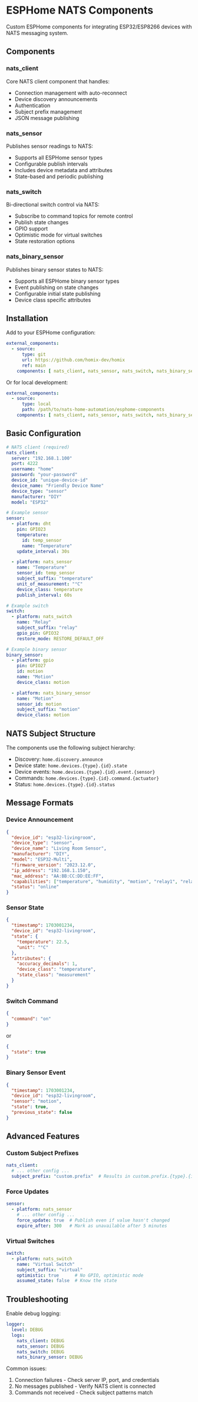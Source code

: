# ESPHome NATS Components

Custom ESPHome components for integrating ESP32/ESP8266 devices with NATS messaging system.

## Components

### nats_client
Core NATS client component that handles:
- Connection management with auto-reconnect
- Device discovery announcements
- Authentication
- Subject prefix management
- JSON message publishing

### nats_sensor
Publishes sensor readings to NATS:
- Supports all ESPHome sensor types
- Configurable publish intervals
- Includes device metadata and attributes
- State-based and periodic publishing

### nats_switch
Bi-directional switch control via NATS:
- Subscribe to command topics for remote control
- Publish state changes
- GPIO support
- Optimistic mode for virtual switches
- State restoration options

### nats_binary_sensor
Publishes binary sensor states to NATS:
- Supports all ESPHome binary sensor types
- Event publishing on state changes
- Configurable initial state publishing
- Device class specific attributes

## Installation

Add to your ESPHome configuration:

```yaml
external_components:
  - source:
      type: git
      url: https://github.com/homix-dev/homix
      ref: main
    components: [ nats_client, nats_sensor, nats_switch, nats_binary_sensor ]
```

Or for local development:

```yaml
external_components:
  - source:
      type: local
      path: /path/to/nats-home-automation/esphome-components
    components: [ nats_client, nats_sensor, nats_switch, nats_binary_sensor ]
```

## Basic Configuration

```yaml
# NATS client (required)
nats_client:
  server: "192.168.1.100"
  port: 4222
  username: "home"
  password: "your-password"
  device_id: "unique-device-id"
  device_name: "Friendly Device Name"
  device_type: "sensor"
  manufacturer: "DIY"
  model: "ESP32"

# Example sensor
sensor:
  - platform: dht
    pin: GPIO23
    temperature:
      id: temp_sensor
      name: "Temperature"
    update_interval: 30s

  - platform: nats_sensor
    name: "Temperature"
    sensor_id: temp_sensor
    subject_suffix: "temperature"
    unit_of_measurement: "°C"
    device_class: temperature
    publish_interval: 60s

# Example switch
switch:
  - platform: nats_switch
    name: "Relay"
    subject_suffix: "relay"
    gpio_pin: GPIO32
    restore_mode: RESTORE_DEFAULT_OFF

# Example binary sensor
binary_sensor:
  - platform: gpio
    pin: GPIO27
    id: motion
    name: "Motion"
    device_class: motion

  - platform: nats_binary_sensor
    name: "Motion"
    sensor_id: motion
    subject_suffix: "motion"
    device_class: motion
```

## NATS Subject Structure

The components use the following subject hierarchy:

- Discovery: `home.discovery.announce`
- Device state: `home.devices.{type}.{id}.state`
- Device events: `home.devices.{type}.{id}.event.{sensor}`
- Commands: `home.devices.{type}.{id}.command.{actuator}`
- Status: `home.devices.{type}.{id}.status`

## Message Formats

### Device Announcement
```json
{
  "device_id": "esp32-livingroom",
  "device_type": "sensor",
  "device_name": "Living Room Sensor",
  "manufacturer": "DIY",
  "model": "ESP32-Multi",
  "firmware_version": "2023.12.0",
  "ip_address": "192.168.1.150",
  "mac_address": "AA:BB:CC:DD:EE:FF",
  "capabilities": ["temperature", "humidity", "motion", "relay1", "relay2"],
  "status": "online"
}
```

### Sensor State
```json
{
  "timestamp": 1703001234,
  "device_id": "esp32-livingroom",
  "state": {
    "temperature": 22.5,
    "unit": "°C"
  },
  "attributes": {
    "accuracy_decimals": 1,
    "device_class": "temperature",
    "state_class": "measurement"
  }
}
```

### Switch Command
```json
{
  "command": "on"
}
```
or
```json
{
  "state": true
}
```

### Binary Sensor Event
```json
{
  "timestamp": 1703001234,
  "device_id": "esp32-livingroom",
  "sensor": "motion",
  "state": true,
  "previous_state": false
}
```

## Advanced Features

### Custom Subject Prefixes
```yaml
nats_client:
  # ... other config ...
  subject_prefix: "custom.prefix"  # Results in custom.prefix.{type}.{id}.*
```

### Force Updates
```yaml
sensor:
  - platform: nats_sensor
    # ... other config ...
    force_update: true  # Publish even if value hasn't changed
    expire_after: 300   # Mark as unavailable after 5 minutes
```

### Virtual Switches
```yaml
switch:
  - platform: nats_switch
    name: "Virtual Switch"
    subject_suffix: "virtual"
    optimistic: true      # No GPIO, optimistic mode
    assumed_state: false  # Know the state
```

## Troubleshooting

Enable debug logging:
```yaml
logger:
  level: DEBUG
  logs:
    nats_client: DEBUG
    nats_sensor: DEBUG
    nats_switch: DEBUG
    nats_binary_sensor: DEBUG
```

Common issues:
1. Connection failures - Check server IP, port, and credentials
2. No messages published - Verify NATS client is connected
3. Commands not received - Check subject patterns match